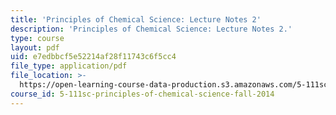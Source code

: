 ```yaml
---
title: 'Principles of Chemical Science: Lecture Notes 2'
description: 'Principles of Chemical Science: Lecture Notes 2.'
type: course
layout: pdf
uid: e7edbbcf5e52214af28f11743c6f5cc4
file_type: application/pdf
file_location: >-
  https://open-learning-course-data-production.s3.amazonaws.com/5-111sc-principles-of-chemical-science-fall-2014/e7edbbcf5e52214af28f11743c6f5cc4_MIT5_111F14_Lec2.pdf
course_id: 5-111sc-principles-of-chemical-science-fall-2014
---
```

